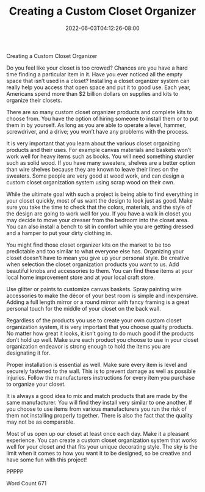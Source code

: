 ﻿---
title: "Creating a Custom Closet Organizer"
date: 2022-06-03T04:12:26-08:00
description: "Closet Organizers txt Tips for Web Success"
featured_image: "/images/Closet Organizers txt.jpg"
tags: ["Closet Organizers txt"]
---

Creating a Custom Closet Organizer

Do you feel like your closet is too crowed? Chances are you have a hard time finding a particular item in it. Have you ever noticed all the empty space that isn’t used in a closet? Installing a closet organizer system can really help you access that open space and put it to good use. Each year, Americans spend more than $2 billion dollars on supplies and kits to organize their closets. 

There are so many custom closet organizer products and complete kits to choose from. You have the option of hiring someone to install them or to put them in by yourself. As long as you are able to operate a level, hammer, screwdriver, and a drive; you won’t have any problems with the process. 

It is very important that you learn about the various closet organizing products and their uses. For example canvas materials and baskets won’t work well for heavy items such as books. You will need something sturdier such as solid wood. If you have many sweaters, shelves are a better option than wire shelves because they are known to leave their lines on the sweaters. Some people are very good at wood work, and can design a custom closet organization system using scrap wood on their own. 

While the ultimate goal with such a project is being able to find everything in your closet quickly, most of us want the design to look just as good. Make sure you take the time to check that the colors, materials, and the style of the design are going to work well for you. If you have a walk in closet you may decide to move your dresser from the bedroom into the closet area. You can also install a bench to sit in comfort while you are getting dressed and a hamper to put your dirty clothing in. 

You might find those closet organizer kits on the market to be too predictable and too similar to what everyone else has. Organizing your closet doesn’t have to mean you give up your personal style. Be creative when selection the closet organization products you want to us. Add beautiful knobs and accessories to them. You can find these items at your local home improvement store and at your local craft store. 

Use glitter or paints to customize canvas baskets. Spray painting wire accessories to make the décor of your best room is simple and inexpensive. Adding a full length mirror or a round mirror with fancy framing is a great personal touch for the middle of your closet on the back wall. 

Regardless of the products you use to create your own custom closet organization system, it is very important that you choose quality products. No matter how great it looks, it isn’t going to do much good if the products don’t hold up well. Make sure each product you choose to use in your closet organization endeavor is strong enough to hold the items you are designating it for. 

Proper installation is essential as well. Make sure every item is level and securely fastened to the wall. This is to prevent damage as well as possible injuries. Follow the manufacturers instructions for every item you purchase to organize your closet.

It is always a good idea to mix and match products that are made by the same manufacturer. You will find they install very similar to one another. If you choose to use items from various manufacturers you run the risk of them not installing properly together. There is also the fact that the quality may not be as comparable. 

Most of us open up our closet at least once each day. Make it a pleasant experience. You can create a custom closet organization system that works well for your closet and that fits your unique decorating style. The sky is the limit when it comes to how you want it to be designed, so be creative and have some fun with this project! 

PPPPP

Word Count 671



